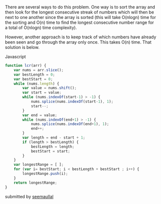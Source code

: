 There are several ways to do this problem. One way is to sort the array and then look for the longest consecutive streak of numbers which will then be next to one another since the array is sorted (this will take O(nlogn) time for the sorting and O(n) time to find the longest consecutive number range for a total of O(nlogn) time complexity).

However, another approach is to keep track of which numbers have already been seen and go through the array only once. This takes O(n) time. That solution is below.

Javascript
``` javascript
function lcr(arr) {
    var nums = arr.slice();
    var bestLength = 0;
    var bestStart = 0;
    while (nums.length) {
        var value = nums.shift();
        var start = value;
        while (nums.indexOf(start-1) > -1) {
            nums.splice(nums.indexOf(start-1), 1);
            start--;
        }
        var end = value;
        while (nums.indexOf(end+1) > -1) {
            nums.splice(nums.indexOf(end+1), 1);
            end++;
        }
        var length = end - start + 1;
        if (length > bestLength) {
            bestLength = length;
            bestStart = start;
        }
    }
    var longestRange = [ ];
    for (var i= bestStart; i < bestLength + bestStart ; i++) {
        longestRange.push(i);
    }
    return longestRange;
}
```
submitted by [seemaullal](https://github.com/seemaullal)
